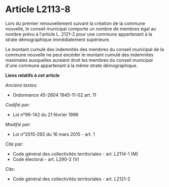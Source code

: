 # Article L2113-8

Lors du premier renouvellement suivant la création de la commune nouvelle, le conseil municipal comporte un nombre de membres
égal au nombre prévu à l'article L. 2121-2 pour une commune appartenant à la strate démographique immédiatement supérieure. 

Le montant cumulé des indemnités des membres du conseil municipal de la commune nouvelle ne peut excéder le montant cumulé
des indemnités maximales auxquelles auraient droit les membres du conseil municipal d'une commune appartenant à la même
strate démographique.

**Liens relatifs à cet article**

_Anciens textes_:

  - Ordonnance 45-2604 1945-11-02 art. 11

_Codifié par_:

  - Loi n°96-142 du 21 février 1996

_Modifié par_:

  - Loi n°2015-292 du 16 mars 2015 - art. 1

_Cité par_:

  - Code général des collectivités territoriales - art. L2114-1 (M)
  - Code électoral - art. L290-2 (V)

_Cite_:

  - Code général des collectivités territoriales - art. L2121-2
